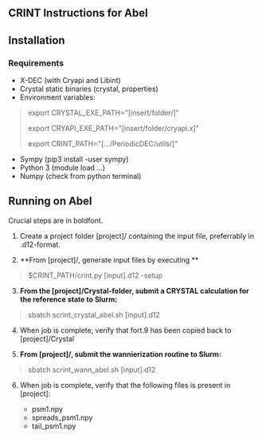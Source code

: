 ## CRINT Instructions for Abel

## Installation

### Requirements

- X-DEC (with Cryapi and Libint) 
- Crystal static binaries (crystal, properties)
- Environment variables:
> export CRYSTAL_EXE_PATH="[insert/folder/]"
>
> export CRYAPI_EXE_PATH="[insert/folder/cryapi.x]"
>
> export CRINT_PATH="[.../PeriodicDEC/utils/]"
>
- Sympy (pip3 install -user sympy)
- Python 3 (module load ...)
- Numpy (check from python terminal)

## Running on Abel

Crucial steps are in boldfont.

1. Create a project folder [project]/ containing the input file, preferrably in .d12-format.

2. **From [project]/, generate input files by executing **

> $CRINT_PATH/crint.py [input].d12 -setup 

3. **From the [project]/Crystal-folder, submit a CRYSTAL calculation for the reference state to Slurm:**

> sbatch scrint_crystal_abel.sh [input].d12

4. When job is complete, verify that fort.9 has been copied back to [project]/Crystal

5. **From [project]/, submit the wannierization routine to Slurm:**

> sbatch scrint_wann_abel.sh [input].d12

6. When job is complete, verify that the following files is present in [project]:

    - psm1.npy
    - spreads_psm1.npy
    - tail_psm1.npy
    